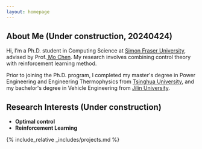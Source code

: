 ```yaml
---
layout: homepage
---
```


## About Me (Under construction, 20240424)
Hi, I’m a Ph.D. student in Computing Science at <a href="https://www.sfu.ca/" target="_blank"> Simon Fraser University</a>, advised by Prof.<a href="https://scholar.google.ca/citations?user=19UAgLUAAAAJ&hl=zh-CN&oi=ao" target="_blank"> Mo Chen</a>. My research involves combining control theory with reinforcement learning method.

Prior to joining the Ph.D. program, I completed my master's degree in Power Engineering and Engineering Thermophysics from <a href="https://www.tsinghua.edu.cn/en/" target = "_blank"> Tsinghua University</a>, and my bachelor's degree in Vehicle Engineering from <a href="https://www.jlu.edu.cn/" target = "_blank"> Jilin University</a>.

## Research Interests (Under construction)
- **Optimal control**
- **Reinforcement Learning** 

<!-- ## Publications and Projects -->
{% include_relative _includes/projects.md %}